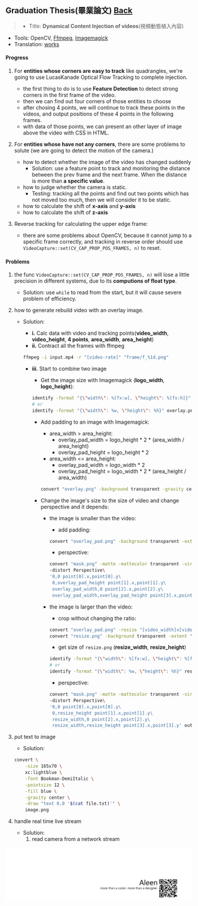 ## Graduation Thesis(畢業論文)	[Back](./../summary.md)

> - Title: **Dynamical Content Injection of videos**(視頻動態植入內容)
- Tools: OpenCV, [Ffmpeg](./../ffmpeg/ffmpeg.md), [Imagemagick](./../imagemagick/imagemagick.md)
- Translation: [works](./../../translation/translation.md)

#### Progress

1. For **entities whose corners are easy to track** like quadrangles, we're going to use  LucasKanade Optical Flow Tracking to complete injection.
	-  the first thing to do is to use **Feature Detection** to detect strong corners in the first frame of the video.
	- then we can find out four corners of those entities to choose
	- after chosing 4 points, we will continue to track these points in the videos, and output positions of these 4 points in the following frames.
	- with data of those points, we can present an other layer of image above the video with CSS in HTML.

2. For **entities whose have not any corners**, there are some problems to solute (we are going to detect the motion of the camera.)
	- how to detect whether the image of the video has changed suddenly
		- Solution: use a feature point to track and monitoring the distance between the prev frame and the next frame. When the distance is more than **a specific value**.
	- how to judge whether the camera is static.
		- Testing: tracking all the points and find out two points which has not moved too much, then we will consider it to be static.
	- how to calculate the shift of **x-axis** and **y-axis**
	- how to calculate the shift of **z-axis**

3. Reverse tracking for calculating the upper edge frame:
    - there are some problems about OpenCV, because it cannot jump to a specific frame correctly, and tracking in reverse order should use `VideoCapture::set(CV_CAP_PROP_POS_FRAMES, n)` to reset.

#### Problems

1. the func `VideoCapture::set(CV_CAP_PROP_POS_FRAMES, n)` will lose a little precision in different systems, due to its **computions of float type**.
	- Solution: use `while` to read from the start, but it will cause severe problem of efficiency.

2. how to generate rebuild video with an overlay image.
	- Solution: 
		- **i.** Calc data with video and tracking points(**video_width**, **video_height**, **4 points**, **area_width**, **area_height**)
		- **ii.** Contract all the frames with ffmpeg

		```bash
		ffmpeg -i input.mp4 -r "[video-rate]" "frame/f_%1d.png"
		```

		- **iii.** Start to combine two image
			- Get the image size with Imagemagick (**logo_width**, **logo_height**):

			```bash
			identify -format "{\"width\": %[fx:w], \"height\": %[fx:h]}" overlay.png
			# or 
			identify -format "{\"width\": %w, \"height\": %h}" overlay.png
			```			

			- Add padding to an image with Imagemagick:
				- area_width > area_height:
					- overlay_pad_width = logo_height * 2 * (area_width / area_height)
					- overlay_pad_height = logo_height * 2
				- area_width <= area_height:
					- overlay_pad_width = logo_width * 2
					- overlay_pad_height = logo_width * 2 * (area_height / area_width)

				```bash
				convert "overlay.png" -background transparent -gravity center -extent "[overlay_pad_width]x[overlay_pad_height]" overlay_pad.png
				```

			- Change the image's size to the size of video and change perspective and it depends:
				- the image is smaller than the video:
					- add padding:
						
					```bash
					convert "overlay_pad.png" -background transparent -extent "[video_width]x[video_height]" mask.png
					```

					- perspective:
			
					```bash
					convert "mask.png" -matte -mattecolor transparent -virtual-pixel transparent\
					-distort Perspective\
					'0,0 point[0].x,point[0].y\
					 0,overlay_pad_height point[1].x,point[1].y\
					 overlay_pad_width,0 point[2].x,point[2].y\
					 overlay_pad_width,overlay_pad_height point[3].x,point[3].y' output.png
					```

				- the image is larger than the video:
					- crop without changing the ratio:

					```bash
					convert "overlay_pad.png" -resize "[video_width]x[video_height]" resize.png
					convert "resize.png" -background transparent -extent "[video_width]x[video_height]" mask.png
					```

					- get size of `resize.png` (**resize_width**, **resize_height**)
					
					```bash
					identify -format "{\"width\": %[fx:w], \"height\": %[fx:h]}" resize.png
					# or 
			        identify -format "{\"width\": %w, \"height\": %h}" resize.png
					```
			
					- perspective:
					
					```bash
					convert "mask.png" -matte -mattecolor transparent -virtual-pixel transparent\
					-distort Perspective\
					'0,0 point[0].x,point[0].y\
					 0,resize_height point[1].x,point[1].y\
					 resize_width,0 point[2].x,point[2].y\
					 resize_width,resize_height point[3].x,point[3].y' output.png
					```

3. put text to image
	- Solution: 
		
	```bash
	convert \
   	    -size 165x70 \
	    xc:lightblue \
		-font Bookman-DemiItalic \
		-pointsize 12 \
		-fill blue \
		-gravity center \
		-draw "text 0,0 '$(cat file.txt)'" \
		image.png
	```

4. handle real time live stream
    - Solution:
        1. read camera from a network stream
    

<a href="http://aleen42.github.io/" target="_blank" ><img src="./../../pic/tail.gif"></a>
